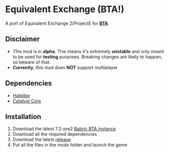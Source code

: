 # Equivalent Exchange (BTA!)

A port of Equivalent Exchange 2/ProjectE for [**BTA**](https://www.betterthanadventure.net).

## Disclaimer
- This mod is in **alpha**.
  This means it's extremely **unstable** and only meant to be used for **testing** purposes.
  Breaking changes are likely to happen, so beware of that.
- **Currently**, this mod does **NOT** support multiplayer

## Dependencies
- [Halplibe](https://github.com/Turnip-Labs/bta-halplibe/releases)
- [Catalyst Core](https://github.com/MartinSVK12/catalyst/releases)

## Installation
1) Download the latest 7.2-pre2 [Babric BTA instance](https://github.com/Turnip-Labs/babric-instance-repo/releases)
2) Download all the required dependencies
3) Download the latest [release](https://github.com/kill05/equivalentexchange-bta/releases).
4) Put all the files in the mods folder and launch the game
